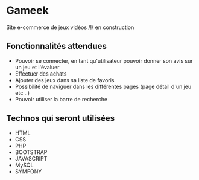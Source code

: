 # Gameek
Site e-commerce de jeux vidéos /!\ en construction 

## Fonctionnalités attendues 

- Pouvoir se connecter, en tant qu'utilisateur pouvoir donner son avis sur un jeu et l'évaluer
- Effectuer des achats
- Ajouter des jeux dans sa liste de favoris
- Possibilité de naviguer dans les différentes pages (page détail d'un jeu etc ..)
- Pouvoir utiliser la barre de recherche

## Technos qui seront utilisées 

- HTML
- CSS
- PHP
- BOOTSTRAP
- JAVASCRIPT
- MySQL
- SYMFONY
  
